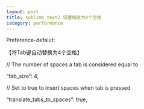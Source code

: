 ```yaml
---
layout: post
title: sublime text2 设置缩进为4个空格
category: performance
---
```


Preference-defalut:

【将Tab键自动替换为4个空格】

// The number of spaces a tab is considered equal to

“tab_size”: 4,

// Set to true to insert spaces when tab is pressed

“translate_tabs_to_spaces”: true,